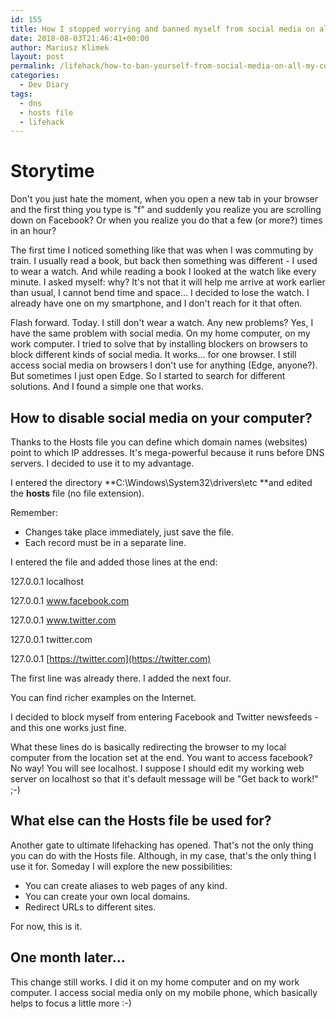 ```yaml
---
id: 155
title: How I stopped worrying and banned myself from social media on all my computers
date: 2018-08-03T21:46:41+00:00
author: Mariusz Klimek
layout: post
permalink: /lifehack/how-to-ban-yourself-from-social-media-on-all-my-computers/
categories:
  - Dev Diary
tags:
  - dns
  - hosts file
  - lifehack
---
```

# **Storytime**

Don't you just hate the moment, when you open a new tab in your browser and the first thing you type is "f" and suddenly you realize you are scrolling down on Facebook? Or when you realize you do that a few (or more?) times in an hour?

The first time I noticed something like that was when I was commuting by train. I usually read a book, but back then something was different - I used to wear a watch. And while reading a book I looked at the watch like every minute. I asked myself: why? It's not that it will help me arrive at work earlier than usual, I cannot bend time and space... I decided to lose the watch. I already have one on my smartphone, and I don't reach for it that often.

Flash forward. Today. I still don't wear a watch. Any new problems? Yes, I have the same problem with social media. On my home computer, on my work computer. I tried to solve that by installing blockers on browsers to block different kinds of social media. It works... for one browser. I still access social media on browsers I don't use for anything (Edge, anyone?). But sometimes I just open Edge. So I started to search for different solutions. And I found a simple one that works.

## **How to disable social media on your computer?**

Thanks to the Hosts file you can define which domain names (websites) point to which IP addresses. It's mega-powerful because it runs before DNS servers. I decided to use it to my advantage.

I entered the directory **C:\Windows\System32\drivers\etc **and edited the **hosts** file (no file extension).

Remember:

* Changes take place immediately, just save the file.
* Each record must be in a separate line.

I entered the file and added those lines at the end:

127.0.0.1 localhost
  
127.0.0.1 www.facebook.com
  
127.0.0.1 www.twitter.com
  
127.0.0.1 twitter.com
  
127.0.0.1 [https://twitter.com](https://twitter.com)

The first line was already there. I added the next four.

You can find richer examples on the Internet.

I decided to block myself from entering Facebook and Twitter newsfeeds - and this one works just fine.

What these lines do is basically redirecting the browser to my local computer from the location set at the end. You want to access facebook? No way! You will see localhost. I suppose I should edit my working web server on localhost so that it's default message will be "Get back to work!" ;-)

## **What else can the Hosts file be used for?**

Another gate to ultimate lifehacking has opened. That's not the only thing you can do with the Hosts file. Although, in my case, that's the only thing I use it for. Someday I will explore the new possibilities:

* You can create aliases to web pages of any kind.
* You can create your own local domains.
* Redirect URLs to different sites.

For now, this is it.

## **One month later...**

This change still works. I did it on my home computer and on my work computer. I access social media only on my mobile phone, which basically helps to focus a little more :-)